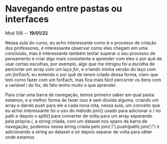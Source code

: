 # Navegando entre pastas ou interfaces

Mod 108 -- **19/01/22**

Nessa aula do curso, eu acho interessante como é o processo de criação dos professores, é interessante observar como eles chegam em uma conclusão, mas é interessante também tentar superar o seu processo de pensamento e criar algo mais consistente e aprender com eles o por quê de usar certas escolhas, por exemplo, algo que me intrigou foi a escolha de percorrer um array com um laço *for*, e criando minha versão do laço com um *forEach*, eu entendo o por quê de terem criado dessa forma, claro que tem como fazer com um forEach, mas fica mais fácil percorrer os itens com a variável i do for, de fato tenho muito o que aprender.

Para criar uma barra de navegação, temos primeiro saber em qual pasta estamos, e a melhor forma de fazer isso é sem dúvida alguma, criando um array e dando push para ele a cada nova rota, nessa aula, um conceito que eu achei interessante foi o uso do método join() usado para adicionar o / no path e depois o split() para converter de volta para um array separando pela própria /, a string criada, com um dataset nos spans da barra de navegação, podemos nessa string criada pelo join('/').push(path).join('/') ir adicionando a string ao dataset e só depois separar de volta para obter onde estamos
